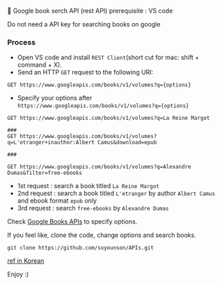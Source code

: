 :black_heart: Google book serch API (rest API)
prerequisite : VS code

Do not need a API key for searching books on google

### Process
* Open VS code and install `REST Client`(short cut for mac: shift + command + X).
* Send an HTTP `GET` request to the following URI:
```
GET https://www.googleapis.com/books/v1/volumes?q={options}
```
* Specify your options after `https://www.googleapis.com/books/v1/volumes?q={options}`

```
GET https://www.googleapis.com/books/v1/volumes?q=La Reine Margot

###
GET https://www.googleapis.com/books/v1/volumes?q=L'etranger+inauthor:Albert Camus&download=epub

###

GET https://www.googleapis.com/books/v1/volumes?q=Alexandre Dumas&filter=free-ebooks
```
* 1st request : search a book titled `La Reine Margot`
* 2nd request : search a book titled `L'etranger` by author `Albert Camus` and ebook format `epub` only
* 3rd request : search `free-ebooks` by `Alexandre Dumas`

Check [Google Books APIs](https://developers.google.com/books/docs/v1/using#APIKey) to specify options.

If you feel like, clone the code, change options and search books.
```
git clone https://github.com/soyounson/APIs.git
```

[ref in Korean](https://www.youtube.com/watch?v=X4DezEXbc5o)

Enjoy :)
